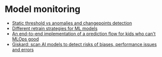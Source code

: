 # Model monitoring

- [Static threshold vs anomalies and changepoints detection](https://netflixtechblog.com/fixing-performance-regressions-before-they-happen-eab2602b86fe)
- [Different retrain strategies for ML models](https://towardsdatascience.com/retrain-or-not-retrain-online-machine-learning-with-gradient-boosting-9ccb464415e7)
- [An end-to-end implementation of a prediction flow for kids who can't MLOps good](https://github.com/jacopotagliabue/you-dont-need-a-bigger-boat)
- [Giskard: scan AI models to detect risks of biases, performance issues and errors](https://github.com/Giskard-AI/giskard)

